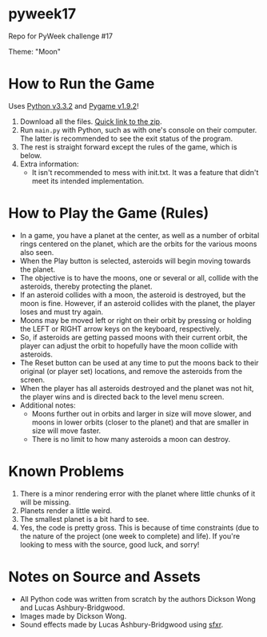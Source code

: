 pyweek17
========

Repo for PyWeek challenge #17

Theme: "Moon"

# How to Run the Game

Uses [Python v3.3.2](http://www.python.org/download/) and [Pygame v1.9.2](https://bitbucket.org/pygame/pygame/downloads)!

1. Download all the files. [Quick link to the zip](https://github.com/5hassay/pyweek17/archive/master.zip).
2. Run `main.py` with Python, such as with one's console on their computer. The latter is recommended to see the exit status of the program.
3. The rest is straight forward except the rules of the game, which is below.
4. Extra information:
    * It isn't recommended to mess with init.txt. It was a feature that didn't meet its intended implementation.

# How to Play the Game (Rules)

* In a game, you have a planet at the center, as well as a number of orbital rings centered on the planet, which are the orbits for the various moons also seen.
* When the Play button is selected, asteroids will begin moving towards the planet.
* The objective is to have the moons, one or several or all, collide with the asteroids, thereby protecting the planet.
* If an asteroid collides with a moon, the asteroid is destroyed, but the moon is fine. However, if an asteroid collides with the planet, the player loses and must try again.
* Moons may be moved left or right on their orbit by pressing or holding the LEFT or RIGHT arrow keys on the keyboard, respectively.
* So, if asteroids are getting passed moons with their current orbit, the player can adjust the orbit to hopefully have the moon collide with asteroids.
* The Reset button can be used at any time to put the moons back to their original (or player set) locations, and remove the asteroids from the screen.
* When the player has all asteroids destroyed and the planet was not hit, the player wins and is directed back to the level menu screen.
* Additional notes:
    * Moons further out in orbits and larger in size will move slower, and moons in lower orbits (closer to the planet) and that are smaller in size will move faster.
    * There is no limit to how many asteroids a moon can destroy.

# Known Problems

1. There is a minor rendering error with the planet where little chunks of it will be missing.
2. Planets render a little weird.
3. The smallest planet is a bit hard to see.
4. Yes, the code is pretty gross. This is because of time constraints (due to the nature of the project (one week to complete) and life). If you're looking to mess with the source, good luck, and sorry!

# Notes on Source and Assets

* All Python code was written from scratch by the authors Dickson Wong and Lucas Ashbury-Bridgwood.
* Images made by Dickson Wong.
* Sound effects made by Lucas Ashbury-Bridgwood using [sfxr](http://www.drpetter.se/project_sfxr.html).
